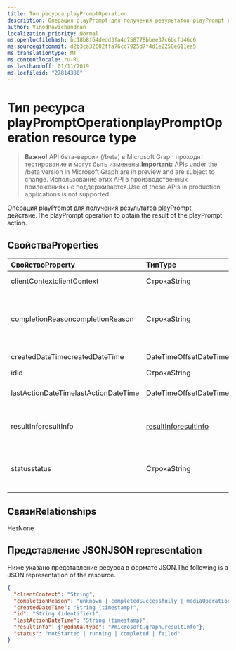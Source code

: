 ```yaml
---
title: Тип ресурса playPromptOperation
description: Операция playPrompt для получения результатов playPrompt действие.
author: VinodRavichandran
localization_priority: Normal
ms.openlocfilehash: bc18b8f64dedd3fa4d758778bbee37c6bcfd46c6
ms.sourcegitcommit: d2b3ca32602ffa76cc7925d7f4d1e2258e611ea5
ms.translationtype: MT
ms.contentlocale: ru-RU
ms.lasthandoff: 01/11/2019
ms.locfileid: "27814380"
---
```

# <a name="playpromptoperation-resource-type"></a><span data-ttu-id="792e2-103">Тип ресурса playPromptOperation</span><span class="sxs-lookup"><span data-stu-id="792e2-103">playPromptOperation resource type</span></span>

> <span data-ttu-id="792e2-104">**Важно!** API бета-версии (/beta) в Microsoft Graph проходят тестирование и могут быть изменены.</span><span class="sxs-lookup"><span data-stu-id="792e2-104">**Important:** APIs under the /beta version in Microsoft Graph are in preview and are subject to change.</span></span> <span data-ttu-id="792e2-105">Использование этих API в производственных приложениях не поддерживается.</span><span class="sxs-lookup"><span data-stu-id="792e2-105">Use of these APIs in production applications is not supported.</span></span>

<span data-ttu-id="792e2-106">Операция playPrompt для получения результатов playPrompt действие.</span><span class="sxs-lookup"><span data-stu-id="792e2-106">The playPrompt operation to obtain the result of the playPrompt action.</span></span>

## <a name="properties"></a><span data-ttu-id="792e2-107">Свойства</span><span class="sxs-lookup"><span data-stu-id="792e2-107">Properties</span></span>

| <span data-ttu-id="792e2-108">Свойство</span><span class="sxs-lookup"><span data-stu-id="792e2-108">Property</span></span>            | <span data-ttu-id="792e2-109">Тип</span><span class="sxs-lookup"><span data-stu-id="792e2-109">Type</span></span>                        | <span data-ttu-id="792e2-110">Описание</span><span class="sxs-lookup"><span data-stu-id="792e2-110">Description</span></span>|
|:--------------------|:----------------------------|:-----------------------------------------------------------------------------------|
| <span data-ttu-id="792e2-111">clientContext</span><span class="sxs-lookup"><span data-stu-id="792e2-111">clientContext</span></span>       | <span data-ttu-id="792e2-112">Строка</span><span class="sxs-lookup"><span data-stu-id="792e2-112">String</span></span>                      | <span data-ttu-id="792e2-113">Контекст клиента.</span><span class="sxs-lookup"><span data-stu-id="792e2-113">The client context.</span></span>                                                                |
| <span data-ttu-id="792e2-114">completionReason</span><span class="sxs-lookup"><span data-stu-id="792e2-114">completionReason</span></span>    | <span data-ttu-id="792e2-115">Строка</span><span class="sxs-lookup"><span data-stu-id="792e2-115">String</span></span>                      | <span data-ttu-id="792e2-116">Возможные значения: `unknown`, `completedSuccessfully`, `mediaOperationCanceled`.</span><span class="sxs-lookup"><span data-stu-id="792e2-116">Possible values are: `unknown`, `completedSuccessfully`, `mediaOperationCanceled`.</span></span> |
| <span data-ttu-id="792e2-117">createdDateTime</span><span class="sxs-lookup"><span data-stu-id="792e2-117">createdDateTime</span></span>     | <span data-ttu-id="792e2-118">DateTimeOffset</span><span class="sxs-lookup"><span data-stu-id="792e2-118">DateTimeOffset</span></span>              | <span data-ttu-id="792e2-119">Время начала операции.</span><span class="sxs-lookup"><span data-stu-id="792e2-119">The start time of the operation.</span></span>                                                   |
| <span data-ttu-id="792e2-120">id</span><span class="sxs-lookup"><span data-stu-id="792e2-120">id</span></span>                  | <span data-ttu-id="792e2-121">Строка</span><span class="sxs-lookup"><span data-stu-id="792e2-121">String</span></span>                      | <span data-ttu-id="792e2-122">Только для чтения.</span><span class="sxs-lookup"><span data-stu-id="792e2-122">Read-only.</span></span>                                                                         |
| <span data-ttu-id="792e2-123">lastActionDateTime</span><span class="sxs-lookup"><span data-stu-id="792e2-123">lastActionDateTime</span></span>  | <span data-ttu-id="792e2-124">DateTimeOffset</span><span class="sxs-lookup"><span data-stu-id="792e2-124">DateTimeOffset</span></span>              | <span data-ttu-id="792e2-125">Время последнего действия операции.</span><span class="sxs-lookup"><span data-stu-id="792e2-125">The time of the last action of the operation.</span></span>                                      |
| <span data-ttu-id="792e2-126">resultInfo</span><span class="sxs-lookup"><span data-stu-id="792e2-126">resultInfo</span></span>          | [<span data-ttu-id="792e2-127">resultInfo</span><span class="sxs-lookup"><span data-stu-id="792e2-127">resultInfo</span></span>](resultInfo.md) | <span data-ttu-id="792e2-128">Сведения о результатов.</span><span class="sxs-lookup"><span data-stu-id="792e2-128">The result information.</span></span> <span data-ttu-id="792e2-129">Только для чтения.</span><span class="sxs-lookup"><span data-stu-id="792e2-129">Read-only.</span></span> <span data-ttu-id="792e2-130">Сервер, созданный.</span><span class="sxs-lookup"><span data-stu-id="792e2-130">Server generated.</span></span>                               |
| <span data-ttu-id="792e2-131">status</span><span class="sxs-lookup"><span data-stu-id="792e2-131">status</span></span>              | <span data-ttu-id="792e2-132">Строка</span><span class="sxs-lookup"><span data-stu-id="792e2-132">String</span></span>                      | <span data-ttu-id="792e2-133">Возможные значения: `notStarted`, `running`, `completed`, `failed`.</span><span class="sxs-lookup"><span data-stu-id="792e2-133">Possible values are: `notStarted`, `running`, `completed`, `failed`.</span></span>               |

## <a name="relationships"></a><span data-ttu-id="792e2-134">Связи</span><span class="sxs-lookup"><span data-stu-id="792e2-134">Relationships</span></span>
<span data-ttu-id="792e2-135">Нет</span><span class="sxs-lookup"><span data-stu-id="792e2-135">None</span></span>

## <a name="json-representation"></a><span data-ttu-id="792e2-136">Представление JSON</span><span class="sxs-lookup"><span data-stu-id="792e2-136">JSON representation</span></span>

<span data-ttu-id="792e2-137">Ниже указано представление ресурса в формате JSON.</span><span class="sxs-lookup"><span data-stu-id="792e2-137">The following is a JSON representation of the resource.</span></span>

<!-- {
  "blockType": "resource",
  "optionalProperties": [

  ],
  "@odata.type": "microsoft.graph.playPromptOperation"
}-->
```json
{
  "clientContext": "String",
  "completionReason": "unknown | completedSuccessfully | mediaOperationCanceled",
  "createdDateTime": "String (timestamp)",
  "id": "String (identifier)",
  "lastActionDateTime": "String (timestamp)",
  "resultInfo": {"@odata.type": "#microsoft.graph.resultInfo"},
  "status": "notStarted | running | completed | failed"
}
```

<!-- uuid: 8fcb5dbc-d5aa-4681-8e31-b001d5168d79
2015-10-25 14:57:30 UTC -->
<!-- {
  "type": "#page.annotation",
  "description": "playPromptOperation resource",
  "keywords": "",
  "section": "documentation",
  "tocPath": ""
}-->
